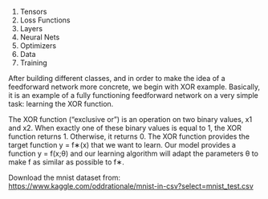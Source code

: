 1. Tensors
2. Loss Functions
3. Layers
4. Neural Nets
5. Optimizers
6. Data
7. Training


After building different classes, and in order to make the idea of a feedforward network more concrete, we begin with XOR example.
Basically, it is an example of a fully functioning feedforward network on a very simple task: learning the XOR function.

The XOR function (“exclusive or”) is an operation on two binary values, x1 and x2. When exactly one of these binary values is equal to 1, the XOR function
returns 1. Otherwise, it returns 0. The XOR function provides the target function y = f∗(x) that we want to learn. Our model provides a function y = f(x;θ) and
our learning algorithm will adapt the parameters θ to make f as similar as possible to f∗.


Download the mnist dataset from:
https://www.kaggle.com/oddrationale/mnist-in-csv?select=mnist_test.csv
